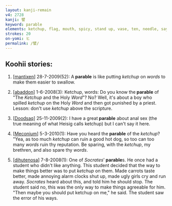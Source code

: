```yaml
---
layout: kanji-remain
v4: 2728
kanji: 譬
keyword: parable
elements: ketchup, flag, mouth, spicy, stand up, vase, ten, needle, say, words
strokes: 20
on-yomi: ヒ
permalink: /譬/
---
```


## Koohii stories: 

1) [<a href="http://kanji.koohii.com/profile/mantixen">mantixen</a>] 28-7-2009(52): A<strong> parable</strong> is like putting <em>ketchup</em> on <em>words</em> to make them easier to swallow.

2) [<a href="http://kanji.koohii.com/profile/abaddon">abaddon</a>] 1-6-2008(3): Ketchup, words: Do you know the<strong> parable</strong> of &quot;The <em>Ketchup</em> and the Holy <em>Word</em>&quot;? No? Well, it&#039;s about a boy who spilled <em>ketchup</em> on the Holy <em>Word</em> and then got punished by a priest. Lesson: don&#039;t use <em>ketchup</em> above the scripture.

3) [<a href="http://kanji.koohii.com/profile/Doodsaq">Doodsaq</a>] 25-11-2009(2): I have a great<strong> parable</strong> about anal sex (the true meaning of what Heisig calls ketchup) but I can&#039;t say it here.

4) [<a href="http://kanji.koohii.com/profile/Meconium">Meconium</a>] 5-3-2010(1): Have you heard the<strong> parable</strong> of the <em>ketchup</em>? &quot;Yea, as too much <em>ketchup</em> can ruin a good hot dog, so too can too many <em>words</em> ruin thy reputation. Be sparing, with the <em>ketchup</em>, my brethren, and also spare thy <em>words</em>.

5) [<a href="http://kanji.koohii.com/profile/dihutenosa">dihutenosa</a>] 7-8-2008(1): One of <em>Socrates</em>&#039;<strong> parable</strong>s. He once had a student who didn&#039;t like anything. This student decided that the way to make things better was to put <em>ketchup</em> on them. Made carrots taste better, made annoying alarm clocks shut up, made ugly girls cry and run away. <em>Socrates</em> heard about this, and told him he should stop. The student said no, this was the only way to make things agreeable for him. &quot;Then maybe you should put ketchup on me,&quot; he said. The student saw the error of his ways.

